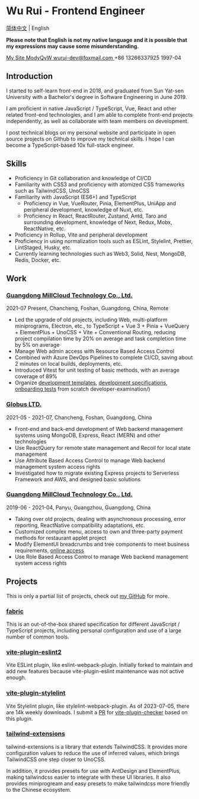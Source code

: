 # Wu Rui - Frontend Engineer

[简体中文](./index.zh-CN.md) | English

**Please note that English is not my native language and it is possible that my expressions may cause some misunderstanding.**

<div class="flex">
  <a href="https://modyqyw.github.io" class="flex items-center mr-2">
    <iconify-icon icon="carbon:home" class="mr-1"></iconify-icon>
    My Site
  </a>
  <a href="https://github.com/ModyQyW" class="flex items-center mx-2">
    <iconify-icon icon="carbon:logo-github" class="mr-1"></iconify-icon>
    ModyQyW
  </a>
  <a href="mailto:wurui-dev@foxmail.com" class="flex items-center mx-2">
    <iconify-icon icon="carbon:email" class="mr-1"></iconify-icon>
    wurui-dev@foxmail.com
  </a>
  <span class="flex items-center mx-2">
    <iconify-icon icon="carbon:phone" class="mr-1"></iconify-icon>
    +86 13266337925
  </span>
  <span class="flex items-center mx-2">
    <iconify-icon icon="icon-park-outline:birthday-cake" class="mr-1"></iconify-icon>
    1997-04
  </span>
</div>

## Introduction

I started to self-learn front-end in 2018, and graduated from Sun Yat-sen University with a Bachelor's degree in Software Engineering in June 2019.

I am proficient in native JavaScript / TypeScript, Vue, React and other related front-end technologies, and I am able to complete front-end projects independently, as well as collaborate with team members on development.

I post technical blogs on my personal website and participate in open source projects on Github to improve my technical skills. I hope I can become a TypeScript-based 10x full-stack engineer.

## Skills

- Proficiency in Git collaboration and knowledge of CI/CD
- Familiarity with CSS3 and proficiency with atomized CSS frameworks such as TailwindCSS, UnoCSS
- Familiarity with JavaScript (ES6+) and TypeScript
  - Proficiency in Vue, VueRouter, Pinia, ElementPlus, UniApp and peripheral development, knowledge of Nuxt, etc.
  - Proficiency in React, ReactRouter, Zustand, Antd, Taro and surrounding development, knowledge of Next, Redux, Mobx, ReactNative, etc.
- Proficiency in Rollup, Vite and peripheral development
- Proficiency in using normalization tools such as ESLint, Stylelint, Prettier, LintStaged, Husky, etc.
- Currently learning technologies such as Web3, Solid, Nest, MongoDB, Redis, Docker, etc.

## Work

### [Guangdong MillCloud Technology Co., Ltd.](https://www.millcloud.cn/)

<p class="text-gray-500">2021-07 Present, Chancheng, Foshan, Guangdong, China, Remote</p>

- Led the upgrade of old projects, including Web, multi-platform miniprograms, Electron, etc., to TypeScript + Vue 3 + Pinia + VueQuery + ElementPlus + UnoCSS + Vite + Conventional Routing, reducing project compilation time by 20% on average and task completion time by 5% on average
- Manage Web admin access with Resource Based Access Control
- Combined with Azure DevOps Pipelines to complete CI/CD, saving about 2 minutes on local builds, deployments, etc.
- Introduced Vitest for unit testing of basic methods, with an average coverage of 89%
- Organize [development templates](https://github.com/MillCloud/presets), [development specifications](https://millcloud.github.io/standard), [onboarding tests](https://millcloud.github.io/) from scratch developer-examination/)

### [Globus LTD.](https://globus-china.com/)

<p class="text-gray-500 my-2">2021-05 - 2021-07, Chancheng, Foshan, Guangdong, China</p>

- Front-end and back-end development of Web backend management systems using MongoDB, Express, React (MERN) and other technologies
- Use ReactQuery for remote state management and Recoil for local state management
- Use Attribute Based Access Control to manage Web backend management system access rights
- Investigated how to migrate existing Express projects to Serverless Framework and AWS, and designed basic solutions

### [Guangdong MillCloud Technology Co., Ltd.](https://www.millcloud.cn/)

<p class="text-gray-500 my-2">2019-06 - 2021-04, Panyu, Guangzhou, Guangdong, China</p>

- Taking over old projects, dealing with asynchronous processing, error reporting, ReactNative compatibility adaptations, etc.
- Customized complex menu, access to own and three-party payment methods for restaurant applet project
- Modify ElementUI breadcrumbs and tree components to meet business requirements, [online access](https://gitee.com/MillCloud/element)
- Use Role Based Access Control to manage Web backend management system access rights

## Projects

This is only a partial list of projects, check out [my GitHub](https://github.com/ModyQyW) for more.

### [fabric](https://github.com/ModyQyW/fabric)

This is an out-of-the-box shared specification for different JavaScript / TypeScript projects, including personal configuration and use of a large number of common tools.

### [vite-plugin-eslint2](https://github.com/ModyQyW/vite-plugin-eslint2)

Vite ESLint plugin, like eslint-webpack-plugin. Initially forked to maintain and add new features because vite-plugin-eslint maintenance was not active enough.

### [vite-plugin-stylelint](https://github.com/ModyQyW/vite-plugin-stylelint)

Vite Stylelint plugin, like stylelint-webpack-plugin. As of 2023-07-05, there are 14k weekly downloads. I submit a [PR](https://github.com/fi3ework/vite-plugin-checker/pull/158) for [vite-plugin-checker](https://github.com/fi3ework/vite-plugin-checker) based on this plugin.

### [tailwind-extensions](https://github.com/ModyQyW/tailwind-extensions)

tailwind-extensions is a library that extends TailwindCSS. It provides more configuration values to reduce the use of inferred values, which brings TailwindCSS one step closer to UnoCSS.

In addition, it provides presets for use with AntDesign and ElementPlus, making tailwindcss easier to integrate with these UI libraries. It also provides miniprogream and easy presets to make tailwindcss more friendly to the Chinese ecosystem.

<!-- 
## Expectations

- The company has good prospects and there is room for advancement.
- The team is harmonious and friendly, with unified goals, standardized processes, and a focus on efficiency. We reject unnecessary formalities and overtime culture.
- We are in the China time zone and can arrange fixed meeting times for coordination.
- Full-time remote work, 15 - 20k CNY, social security, 35 - 40 hours per week, 18 - 24k if I need to handle my social security, tax, etc.
- Part-time remote job, 1h 120 - 240 CNY, 1h 144 - 288 if I need to handle my social security, tax, etc.
-->

<script src="https://cdn.jsdelivr.net/npm/@unocss/runtime"></script>
<script src="https://cdn.jsdelivr.net/npm/iconify-icon/dist/iconify-icon.min.js"></script>
